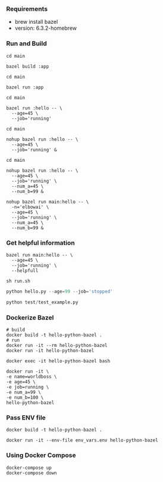 ### Requirements
  - brew install bazel
  - version: 6.3.2-homebrew

### Run and Build
```shell
cd main

bazel build :app
```
```shell
cd main

bazel run :app
```
```shell
cd main

bazel run :hello -- \
  --age=45 \
  --job='running'
```
```shell
cd main

nohup bazel run :hello -- \
  --age=45 \
  --job='running' &
```
```shell
cd main

nohup bazel run :hello -- \
  --age=45 \
  --job='running' \
  --num_a=45 \
  --num_b=99 &
```

```shell
nohup bazel run main:hello -- \
  -n='elbowai' \
  --age=45 \
  --job='running' \
  --num_a=45 \
  --num_b=99 &
```
### Get helpful information
```shell
bazel run main:hello -- \
  --age=45 \
  --job='running' \
  --helpfull
```
```shell
sh run.sh
```

```python
python hello.py --age=99 --job='stopped'
```
```python
python test/test_example.py
```
### Dockerize Bazel
```shell
# build
docker build -t hello-python-bazel .
# run
docker run -it --rm hello-python-bazel
docker run -it hello-python-bazel

docker exec -it hello-python-bazel bash
```
```docker
docker run -it \
-e name=worldboss \
-e age=45 \
-e job=running \
-e num_a=99 \
-e num_b=100 \
hello-python-bazel
```
### Pass ENV file
```docker
docker build -t hello-python-bazel .

docker run -it --env-file env_vars.env hello-python-bazel
```
### Using Docker Compose
```docker
docker-compose up
docker-compose down
```